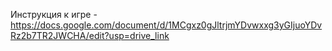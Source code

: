 Инструкция к игре - https://docs.google.com/document/d/1MCgxz0gJltrjmYDvwxxg3yGIjuoYDvRz2b7TR2JWCHA/edit?usp=drive_link
